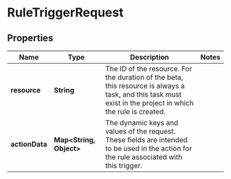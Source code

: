 

# RuleTriggerRequest


## Properties

| Name | Type | Description | Notes |
|------------ | ------------- | ------------- | -------------|
|**resource** | **String** | The ID of the resource. For the duration of the beta, this resource is always a task, and this task must exist in the project in which the rule is created. |  |
|**actionData** | **Map&lt;String, Object&gt;** | The dynamic keys and values of the request. These fields are intended to be used in the action for the rule associated with this trigger. |  |



